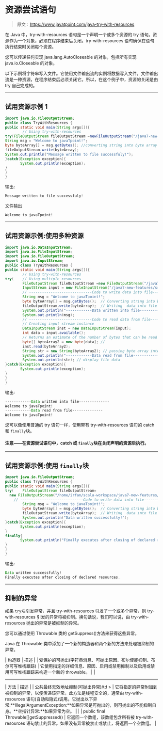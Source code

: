 # 资源尝试语句

> 原文：<https://www.javatpoint.com/java-try-with-resources>

在 Java 中，try-with-resources 语句是一个声明一个或多个资源的 try 语句。资源作为一个对象，必须在程序结束后关闭。try-with-resources 语句确保在语句执行结束时关闭每个资源。

您可以传递任何实现 java.lang.AutoCloseable 的对象，包括所有实现 java.io.Closeable 的对象。

以下示例将字符串写入文件。它使用文件输出流的实例将数据写入文件。文件输出流是一种资源，在程序结束后必须关闭它。所以，在这个例子中，资源的关闭是由 try 自己完成的。

* * *

## 试用资源示例 1

```java
import java.io.FileOutputStream;  
public class TryWithResources {  
public static void main(String args[]){    
		// Using try-with-resources
try(FileOutputStream fileOutputStream =newFileOutputStream("/java7-new-features/src/abc.txt")){    
String msg = "Welcome to javaTpoint!";    
byte byteArray[] = msg.getBytes(); //converting string into byte array    
fileOutputStream.write(byteArray);
System.out.println("Message written to file successfuly!");    
}catch(Exception exception){
	   System.out.println(exception);
}    
}    
}  

```

输出:

```java
Message written to file successfuly!

```

文件输出

```java
Welcome to javaTpoint!

```

* * *

## 试用资源示例:使用多种资源

```java
import java.io.DataInputStream;
import java.io.FileInputStream;
import java.io.FileOutputStream;
import java.io.InputStream;  
public class TryWithResources {  
public static void main(String args[]){    
		// Using try-with-resources
try(	// Using multiple resources
		FileOutputStream fileOutputStream =new FileOutputStream("/java7-new-features/src/abc.txt");
		InputStream input = new FileInputStream("/java7-new-features/src/abc.txt")){
	    // -----------------------------Code to write data into file--------------------------------------------//
	    String msg = "Welcome to javaTpoint!";    
	    byte byteArray[] = msg.getBytes(); 	// Converting string into byte array    
	    fileOutputStream.write(byteArray);	// Writing  data into file
	    System.out.println("------------Data written into file--------------");
	    System.out.println(msg);
	    // -----------------------------Code to read data from file---------------------------------------------//
	    // Creating input stream instance
	    DataInputStream inst = new DataInputStream(input);  
	    int data = input.available();  
	    // Returns an estimate of the number of bytes that can be read from this input stream. 
	    byte[] byteArray2 = new byte[data];	//  
	    inst.read(byteArray2);  
	    String str = new String(byteArray2); // passing byte array into String constructor
	    System.out.println("------------Data read from file--------------");
	    System.out.println(str); // display file data
}catch(Exception exception){
	   System.out.println(exception);
}   
}    
}

```

输出:

```java
------------Data written into file--------------
Welcome to javaTpoint!
------------Data read from file--------------
Welcome to javaTpoint!

```

您可以像使用普通的 try 语句一样，使用带有 try-with-resources 语句的 catch 和 `finally`块。

#### 注意——在资源尝试语句中，catch 或 `finally`块在关闭声明的资源后执行。

* * *

## 试用资源示例:使用 `finally`块

```java
import java.io.FileOutputStream;  
public class TryWithResources {  
public static void main(String args[]){    
try(	FileOutputStream fileOutputStream=
  new FileOutputStream("/home/irfan/scala-workspace/java7-new-features/src/abc.txt")){
	// -----------------------------Code to write data into file--------------------------------------------//
	    String msg = "Welcome to javaTpoint!";    
     	byte byteArray[] = msg.getBytes(); 	// Converting string into byte array    
	    fileOutputStream.write(byteArray);	// Writing  data into file
	    System.out.println("Data written successfully!");
}catch(Exception exception){
	   System.out.println(exception);
}
finally{
	   System.out.println("Finally executes after closing of declared resources.");
}
}    
}

```

输出:

```java
Data written successfully!
Finally executes after closing of declared resources.

```

* * *

## 抑制的异常

如果 `try`块引发异常，并且 try-with-resources 引发了一个或多个异常，则 try-with-resources 引发的异常将被抑制。换句话说，我们可以说，由 try-with-resources 抛出的异常是被抑制的异常。

您可以通过使用 Throwable 类的 getSuppress()方法来获得这些异常。

Java 在 Throwable 类中添加了一个新的构造器和两个新的方法来处理被抑制的异常。

| 构造器 | 描述 |
| 受保护的可抛出(字符串消息、可抛出原因、布尔使能抑制、布尔可写堆栈跟踪) | 它使用指定的详细信息、原因、启用或禁用抑制以及启用或禁用可写堆栈跟踪来构造一个新的 throwable。 |  |

* * *

| 方法 | 描述 |
| 公共最终无效地址抑制(可抛出异常)/td > | 它将指定的异常附加到被抑制的异常，以便传递该异常。此方法是线程安全的，通常由 try-with-resources 语句(自动和隐式)调用。它抛出以下异常:**IllegalArgumentException:**如果异常是可抛出的，则可抛出的不能抑制自身。**空指针异常:**如果异常为空。 |  |
| public final Throwable[]getSuppressed() | 它返回一个数组，该数组包含所有被 try-with-resources 语句禁止的异常。如果没有异常被禁止或禁止，将返回一个空数组。 |